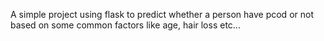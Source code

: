 A simple project using flask to predict whether a person have pcod or not based on some common factors like age, hair loss etc...
